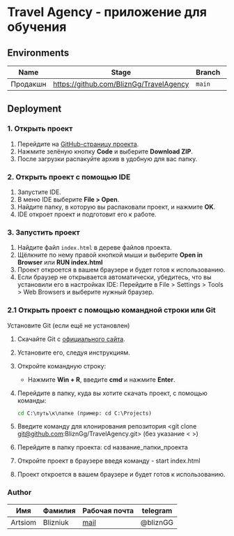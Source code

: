 # Travel Agency - приложение для обучения

## Environments

| Name     | Stage                                   | Branch   | URL                                                       |
|----------|-----------------------------------------|----------|-----------------------------------------------------------|
| Продакшн | https://github.com/BliznGg/TravelAgency |  `main`  | https://blizngg.github.io/TravelAgency                    |


## Deployment

### 1. Открыть проект

1. Перейдите на [GitHub-страницу проекта](https://github.com/BliznGg/TravelAgency).
2. Нажмите зелёную кнопку **Code** и выберите **Download ZIP**.
3. После загрузки распакуйте архив в удобную для вас папку.

### 2. Открыть проект с помощью IDE

1. Запустите IDE.
2. В меню IDE выберите **File > Open**.
3. Найдите папку, в которую вы распаковали проект, и нажмите **OK**.
4. IDE откроет проект и подготовит его к работе.

### 3. Запустить проект

1. Найдите файл `index.html` в дереве файлов проекта.
2. Щёлкните по нему правой кнопкой мыши и выберите **Open in Browser** или **RUN index.html**
3. Проект откроется в вашем браузере и будет готов к использованию.
4. Если браузер не открывается автоматически, убедитесь, что вы установили его в настройках IDE:
Перейдите в File > Settings > Tools > Web Browsers и выберите нужный браузер.
   
### 2.1 Открыть проект с помощью командной строки или Git
Установите Git (если ещё не установлен)  
1. Скачайте Git с [официального сайта](https://git-scm.com/downloads).  
2. Установите его, следуя инструкциям. 
3. Откройте командную строку:  
   - Нажмите **Win + R**, введите **cmd** и нажмите **Enter**.  
4. Перейдите в папку, куда вы хотите скачать проект, с помощью команды:  

   ```cmd
   cd C:\путь\к\папке (пример: cd C:\Projects)
5. Введите команду для клонирования репозитория <git clone git@github.com:BliznGg/TravelAgency.git> (без указание < >)
6. Перейдите в папку проекта: cd название_папки_проекта
7. Откройте проект в браузере введя команду - start index.html
8. Проект откроется в вашем браузере и будет готов к использованию.



### Author

| Имя    | Фамилия           | Рабочая почта                        | telegram                                                     |
|--------|-------------------|--------------------------------------|--------------------------------------------------------------|
Artsiom  |  Blizniuk         | [mail](mailto:blizntema@gmail.com)   | @bliznGG                                                     | 
 
